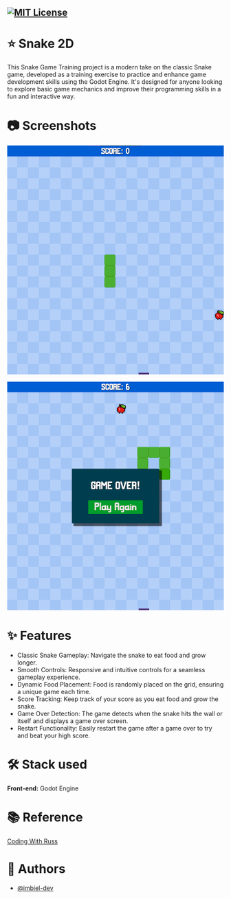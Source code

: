 [![MIT License](https://img.shields.io/badge/License-MIT-green.svg)](https://choosealicense.com/licenses/mit/)
---
# :star: Snake 2D
This Snake Game Training project is a modern take on the classic Snake game, developed as a training exercise to practice and enhance game development skills using the Godot Engine. It's designed for anyone looking to explore basic game mechanics and improve their programming skills in a fun and interactive way.

# :camera: Screenshots

![Sample Screenshot_1](./assets/Screenshots/Screenshot_1.png)

![Sample Screenshot_2](./assets/Screenshots/Screenshot_2.png)

# :sparkles: Features
- Classic Snake Gameplay: Navigate the snake to eat food and grow longer.
- Smooth Controls: Responsive and intuitive controls for a seamless gameplay experience.
- Dynamic Food Placement: Food is randomly placed on the grid, ensuring a unique game each time.
- Score Tracking: Keep track of your score as you eat food and grow the snake.
- Game Over Detection: The game detects when the snake hits the wall or itself and displays a game over screen.
- Restart Functionality: Easily restart the game after a game over to try and beat your high score.

# :hammer_and_wrench: Stack used

**Front-end:** Godot Engine
    
# :books: Reference
[Coding With Russ](https://www.youtube.com/watch?v=DlRP-UBR-2A)

# :busts_in_silhouette: Authors
- [@imbiel-dev](https://www.github.com/imbiel-dev)